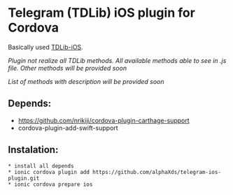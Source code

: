 # Telegram (TDLib) iOS plugin for Cordova
Basically used [TDLib-iOS](https://github.com/leoMehlig/TDLib-iOS).

*Plugin not realize all TDLib methods. All available methods able to see in .js file. Other methods will be provided soon*

*List of methods with description will be provided soon*

## Depends:
* https://github.com/nrikiji/cordova-plugin-carthage-support
* cordova-plugin-add-swift-support
## Instalation:
```
* install all depends
* ionic cordova plugin add https://github.com/alphaXds/telegram-ios-plugin.git
* ionic cordova prepare ios
```
